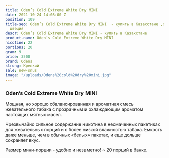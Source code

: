 ```yaml
---
title: Oden’s Cold Extreme White Dry MINI
date: 2021-10-24 14:08:00 Z
position: 109
title-seo: Oden’s Cold Extreme White Dry MINI  - купить в Казахстане ,оденс производство
  швеция
descr: Oden’s Cold Extreme White Dry MINI - купить в Казахстане
product-name: Oden’s Cold Extreme White Dry MINI
nicotine: 22
portions: 20
gram: 9
price: 3500
brand: Odens
strong: Крепкий
sale: new-snus
image: "/uploads/Odens%20cold%20dry%20mini.jpg"
---
```


### Oden’s Cold Extreme White Dry MINI
Мощная, но хорошо сбалансированная и ароматная смесь жевательного табака с прозрачным и охлаждающим ароматом настоящих мятных масел.
 
Чрезвычайно сильное содержание никотина в несмаченных пакетиках для жевательных порций и с более низкой влажностью табака. Емкость даже меньше, чем в обычных «белых» пакетах, и еще дольше сохраняет вкус.
 
Размер мини-порции - удобно и незаметно! ~ 20 порций в банке.